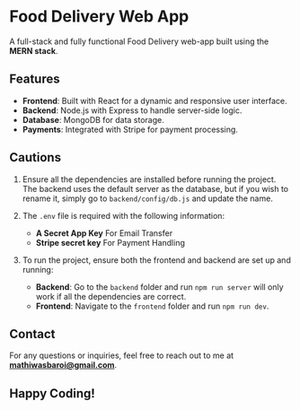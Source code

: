 # Food Delivery Web App

A full-stack and fully functional Food Delivery web-app built using the **MERN stack**.

## Features

- **Frontend**: Built with React for a dynamic and responsive user interface.
- **Backend**: Node.js with Express to handle server-side logic.
- **Database**: MongoDB for data storage.
- **Payments**: Integrated with Stripe for payment processing.

## Cautions

1. Ensure all the dependencies are installed before running the project. The backend uses the default server as the database, but if you wish to rename it, simply go to `backend/config/db.js` and update the name.
   
2. The `.env` file is required with the following information:
   - **A Secret App Key** For Email Transfer
   - **Stripe secret key** For Payment Handling

3. To run the project, ensure both the frontend and backend are set up and running:
   - **Backend**: Go to the `backend` folder and run `npm run server` will only work if all the dependencies are correct.
   - **Frontend**: Navigate to the `frontend` folder and run `npm run dev`.

## Contact

For any questions or inquiries, feel free to reach out to me at **mathiwasbaroi@gmail.com**.

## Happy Coding!

